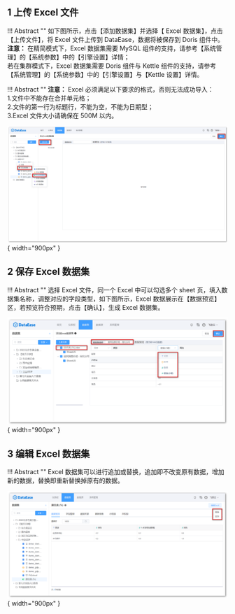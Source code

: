 ## 1 上传 Excel 文件

!!! Abstract ""
    如下图所示，点击【添加数据集】并选择【 Excel 数据集】，点击【上传文件】，将 Excel 文件上传到 DataEase，数据将被保存到 Doris 组件中。
    **注意：** 在精简模式下，Excel 数据集需要 MySQL 组件的支持，请参考【系统管理】的【系统参数】中的【引擎设置】详情；  
    若在集群模式下，Excel 数据集需要 Doris 组件与 Kettle 组件的支持，请参考【系统管理】的【系统参数】中的【引擎设置】与【Kettle 设置】详情。

!!! Abstract ""
    **注意：** Excel 必须满足以下要求的格式，否则无法成功导入：  
    1.文件中不能存在合并单元格；  
    2.文件的第一行为标题行，不能为空，不能为日期型；  
    3.Excel 文件大小请确保在 500M 以内。

![添加Excel数据集](../../img/dataset_configuration/添加Excel数据集.png){ width="900px" }

## 2 保存 Excel 数据集
    
!!! Abstract ""
    选择 Excel 文件，同一个 Excel 中可以勾选多个 sheet 页，填入数据集名称，调整对应的字段类型，如下图所示，Excel 数据展示在【数据预览】区，若预览符合预期，点击【确认】，生成 Excel 数据集。

![保存Excel数据集](../../img/dataset_configuration/保存Excel数据集.png){ width="900px" }

## 3 编辑 Excel 数据集

!!! Abstract ""
    Excel 数据集可以进行追加或替换，追加即不改变原有数据，增加新的数据，替换即重新替换掉原有的数据。

![编辑Excel数据集](../../img/dataset_configuration/编辑Excel数据集.png){ width="900px" }